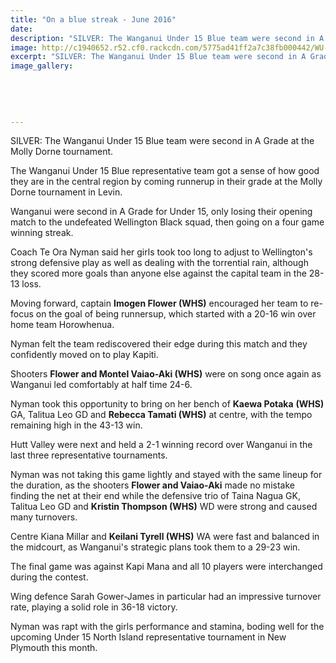 ```yaml
---
title: "On a blue streak - June 2016"
date: 
description: "SILVER: The Wanganui Under 15 Blue team were second in A Grade at the Molly Dorne tournament, Wanganui Chronicle article on 30/6/16..."
image: http://c1940652.r52.cf0.rackcdn.com/5775ad41ff2a7c38fb000442/WU-U15-blue-team-Molly-Dorne-Tourny-30-June-Chron.jpg
excerpt: "SILVER: The Wanganui Under 15 Blue team were second in A Grade at the Molly Dorne tournament."
image_gallery:
    
    
    
    
    
---
```


<p><span>SILVER: The Wanganui Under 15 Blue team were second in A Grade at the Molly Dorne tournament.</span></p>
<p>The Wanganui Under 15 Blue representative team got a sense of how good they are in the central region by coming runnerup in their grade at the Molly Dorne tournament in Levin.</p>
<p>Wanganui were second in A Grade for Under 15, only losing their opening match to the undefeated Wellington Black squad, then going on a four game winning streak.</p>
<p>Coach Te Ora Nyman said her girls took too long to adjust to Wellington's strong defensive play as well as dealing with the torrential rain, although they scored more goals than anyone else against the capital team in the 28-13 loss.</p>
<p>Moving forward, captain <strong>Imogen Flower (WHS)</strong> encouraged her team to re-focus on the goal of being runnersup, which started with a 20-16 win over home team Horowhenua.</p>
<p>Nyman felt the team rediscovered their edge during this match and they confidently moved on to play Kapiti.</p>
<p>Shooters <strong>Flower and Montel Vaiao-Aki&nbsp;(WHS)</strong> were on song once again as Wanganui led comfortably at half time 24-6.</p>
<p>Nyman took this opportunity to bring on her bench of <strong>Kaewa Potaka</strong>&nbsp;<strong>(WHS)</strong> GA, Talitua Leo GD and <strong>Rebecca Tamati&nbsp;(WHS)</strong> at centre, with the tempo remaining high in the 43-13 win.</p>
<p>Hutt Valley were next and held a 2-1 winning record over Wanganui in the last three representative tournaments.</p>
<p>Nyman was not taking this game lightly and stayed with the same lineup for the duration, as the shooters <strong>Flower and Vaiao-Aki</strong> made no mistake finding the net at their end while the defensive trio of Taina Nagua GK, Talitua Leo GD and <strong>Kristin Thompson (WHS)</strong> WD were strong and caused many turnovers.</p>
<p>Centre Kiana Millar and <strong>Keilani Tyrell&nbsp;(WHS)</strong> WA were fast and balanced in the midcourt, as Wanganui's strategic plans took them to a 29-23 win.</p>
<p>The final game was against Kapi Mana and all 10 players were interchanged during the contest.</p>
<p>Wing defence Sarah Gower-James in particular had an impressive turnover rate, playing a solid role in 36-18 victory.</p>
<p>Nyman was rapt with the girls performance and stamina, boding well for the upcoming Under 15 North Island representative tournament in New Plymouth this month.</p>

